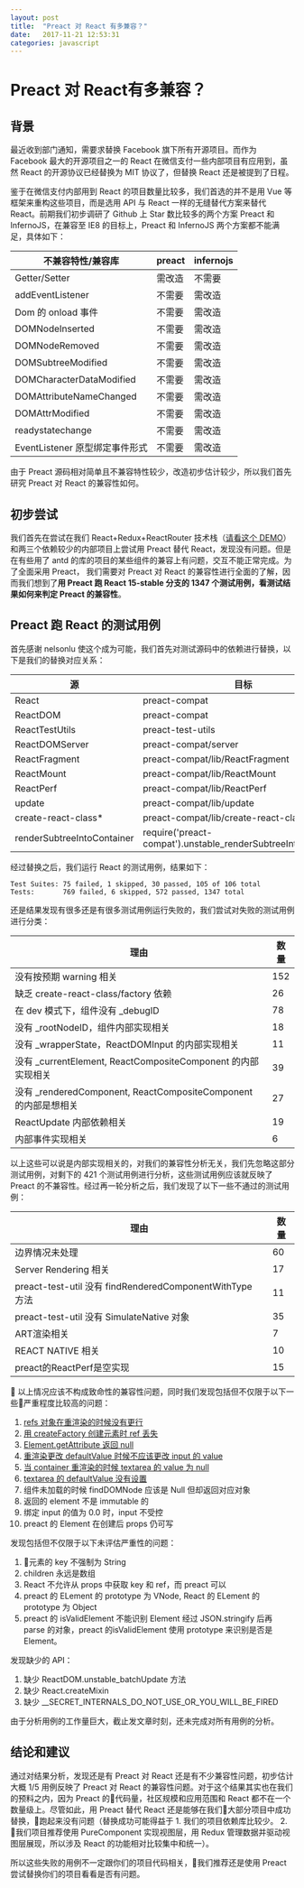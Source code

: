 ```yaml
---
layout: post
title:  "Preact 对 React 有多兼容？"
date:   2017-11-21 12:53:31
categories: javascript
---
```


# Preact 对 React有多兼容？

## 背景

最近收到部门通知，需要求替换 Facebook 旗下所有开源项目。而作为 Facebook 最大的开源项目之一的 React 在微信支付一些内部项目有应用到，虽然 React 的开源协议已经替换为 MIT 协议了，但替换 React 还是被提到了日程。

鉴于在微信支付内部用到 React 的项目数量比较多，我们首选的并不是用 Vue 等框架来重构这些项目，而是选用 API 与 React 一样的无缝替代方案来替代 React。前期我们初步调研了 Github 上 Star 数比较多的两个方案 Preact 和 InfernoJS，在兼容至 IE8 的目标上，Preact 和 InfernoJS 两个方案都不能满足，具体如下：

|不兼容特性/兼容库|preact|infernojs|
|---|---|---|
|Getter/Setter|需改造|不需要|
|addEventListener|不需要|需改造|
|Dom 的 onload 事件|不需要|需改造|
|DOMNodeInserted|不需要|需改造|
|DOMNodeRemoved|不需要|需改造|
|DOMSubtreeModified|不需要|需改造|
|DOMCharacterDataModified|不需要|需改造|
|DOMAttributeNameChanged|不需要|需改造|
|DOMAttrModified|不需要|需改造|
|readystatechange|不需要|需改造|
|EventListener 原型绑定事件形式|不需要|需改造|

由于 Preact 源码相对简单且不兼容特性较少，改造初步估计较少，所以我们首先研究 Preact 对 React 的兼容性如何。

## 初步尝试

我们首先在尝试在我们 React+Redux+ReactRouter 技术栈（[请看这个 DEMO](http://xphp.oa.com/fe/crr-doc/todomvc/#/pages/index/index)）和两三个依赖较少的内部项目上尝试用 Preact 替代 React，发现没有问题。但是在有些用了 antd 的库的项目的某些组件的兼容上有问题，交互不能正常完成。为了全面采用 Preact， 我们需要对 Preact 对 React 的兼容性进行全面的了解，因而我们想到了**用 Preact 跑 React 15-stable 分支的 1347 个测试用例，看测试结果如何来判定 Preact 的兼容性**。

## Preact 跑 React 的测试用例

首先感谢 nelsonlu 使这个成为可能，我们首先对测试源码中的依赖进行替换，以下是我们的替换对应关系：

|源|目标|
|---|---|
|React|preact-compat|
|ReactDOM|preact-compat|
|ReactTestUtils|preact-test-utils|
|ReactDOMServer|preact-compat/server|
|ReactFragment|preact-compat/lib/ReactFragment|
|ReactMount|preact-compat/lib/ReactMount|
|ReactPerf|preact-compat/lib/ReactPerf|
|update|preact-compat/lib/update|
|create-react-class\*|preact-compat/lib/create-react-class\*|
|renderSubtreeIntoContainer|require('preact-compat').unstable_renderSubtreeIntoContainer|

经过替换之后，我们运行 React 的测试用例，结果如下：

    Test Suites: 75 failed, 1 skipped, 30 passed, 105 of 106 total
    Tests:       769 failed, 6 skipped, 572 passed, 1347 total

还是结果发现有很多还是有很多测试用例运行失败的，我们尝试对失败的测试用例进行分类：

|理由|数量|
|---|---|
|没有按预期 warning 相关|152|
|缺乏 create-react-class/factory 依赖|26|
|在 dev 模式下，组件没有 _debugID|78|
|没有 _rootNodeID，组件内部实现相关|18|
|没有 _wrapperState，ReactDOMInput 的内部实现相关|11|
|没有 _currentElement, ReactCompositeComponent 的内部实现相关|39|
|没有 _renderedComponent, ReactCompositeComponent 的内部是想相关|27|
|ReactUpdate 内部依赖相关|19|
|内部事件实现相关|6|

以上这些可以说是内部实现相关的，对我们的兼容性分析无关，我们先忽略这部分测试用例，对剩下的 421 个测试用例进行分析，这些测试用例应该就反映了 Preact 的不兼容性。经过再一轮分析之后，我们发现了以下一些不通过的测试用例：

|理由|数量|
|-----|------|
|边界情况未处理|60|
|Server Rendering 相关|17|
|preact-test-util 没有 findRenderedComponentWithType 方法|11|
|preact-test-util 没有 SimulateNative 对象|35|
|ART渲染相关|7|
|REACT NATIVE 相关|10|
|preact的ReactPerf是空实现|15|

以上情况应该不构成致命性的兼容性问题，同时我们发现包括但不仅限于以下一些严重程度比较高的问题：

1. [refs 对象在重渲染的时候没有更行](https://github.com/developit/preact-compat/issues/448)
2. [用 createFactory 创建元素时 ref 丢失](https://github.com/developit/preact-compat/issues/447)
3. [Element.getAttribute 返回 null](https://github.com/developit/preact-compat/issues/446)
4. [重渲染更改 defaultValue 时候不应该更改 input 的 value](https://github.com/developit/preact-compat/issues/445)
5. [当 container 重渲染的时候 textarea 的 value 为 null](https://jsfiddle.net/reactjs/69z2wepo/)
6. [textarea 的 defaultValue 没有设置](https://github.com/developit/preact-compat/issues/449)
7. 组件未加载的时候 findDOMNode 应该是 Null 但却返回对应对象
8. 返回的 element 不是 immutable 的
9. 绑定 input 的值为 0.0 时，input 不受控
10. preact 的 Element 在创建后 props 仍可写

发现包括但不仅限于以下未评估严重性的问题：

1. 元素的 key 不强制为 String
2. children 永远是数组
3. React 不允许从 props 中获取 key 和 ref，而 preact 可以
4. preact 的 ELement 的 prototype 为 VNode, React 的 ELement 的 prototype 为 Object
5. preact 的 isValidElement 不能识别 Element 经过 JSON.stringify 后再 parse 的对象，preact 的isValidElement 使用 prototype 来识别是否是 Element。

发现缺少的 API：

1. 缺少 ReactDOM.unstable_batchUpdate 方法
2. 缺少 React.createMixin
3. 缺少 __SECRET_INTERNALS_DO_NOT_USE_OR_YOU_WILL_BE_FIRED

由于分析用例的工作量巨大，截止发文章时刻，还未完成对所有用例的分析。

## 结论和建议

通过对结果分析，发现还是有 Preact 对 React 还是有不少兼容性问题，初步估计大概 1/5 用例反映了 Preact 对 React 的兼容性问题。对于这个结果其实也在我们的预料之内，因为 Preact 的代码量，社区规模和应用范围和 React 都不在一个数量级上。尽管如此，用 Preact 替代 React 还是能够在我们大部分项目中成功替换，跑起来没有问题（替换成功可能得益于 1. 我们的项目依赖库比较少。 2. 我们项目推荐使用 PureComponent 实现视图层，用 Redux 管理数据并驱动视图层展现，所以涉及 React 的功能相对比较集中和统一）。

所以这些失败的用例不一定跟你们的项目代码相关，我们推荐还是使用 Preact 尝试替换你们的项目看看是否有问题。